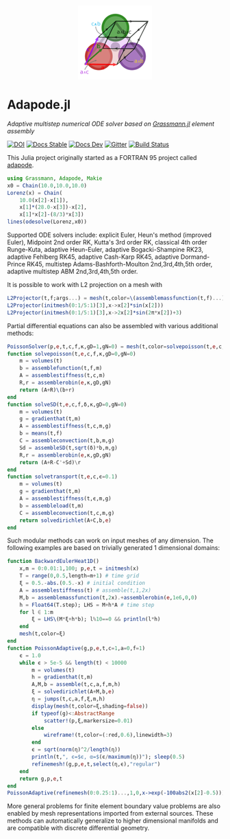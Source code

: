 <p align="center">
  <img src="./docs/src/assets/logo.png" alt="DirectSum.jl"/>
</p>

# Adapode.jl

*Adaptive multistep numerical ODE solver based on [Grassmann.jl](https://github.com/chakravala/Grassmann.jl) element assembly*

[![DOI](https://zenodo.org/badge/223493781.svg)](https://zenodo.org/badge/latestdoi/223493781)
[![Docs Stable](https://img.shields.io/badge/docs-stable-blue.svg)](https://grassmann.crucialflow.com/stable)
[![Docs Dev](https://img.shields.io/badge/docs-dev-blue.svg)](https://grassmann.crucialflow.com/dev)
[![Gitter](https://badges.gitter.im/Grassmann-jl/community.svg)](https://gitter.im/Grassmann-jl/community?utm_source=badge&utm_medium=badge&utm_campaign=pr-badge)
[![Build Status](https://travis-ci.org/chakravala/Adapode.jl.svg?branch=master)](https://travis-ci.org/chakravala/Adapode.jl)

This Julia project originally started as a FORTRAN 95 project called [adapode](https://github.com/chakravala/adapode).

```julia
using Grassmann, Adapode, Makie
x0 = Chain(10.0,10.0,10.0)
Lorenz(x) = Chain(
	10.0(x[2]-x[1]),
	x[1]*(28.0-x[3])-x[2],
	x[1]*x[2]-(8/3)*x[3])
lines(odesolve(Lorenz,x0))
```
Supported ODE solvers include:
explicit Euler,
Heun's method (improved Euler),
Midpoint 2nd order RK,
Kutta's 3rd order RK,
classical 4th order Runge-Kuta,
adaptive Heun-Euler,
adaptive Bogacki-Shampine RK23,
adaptive Fehlberg RK45,
adaptive Cash-Karp RK45,
adaptive Dormand-Prince RK45,
multistep Adams-Bashforth-Moulton 2nd,3rd,4th,5th order,
adaptive multistep ABM 2nd,3rd,4th,5th order.

It is possible to work with L2 projection on a mesh with
```julia
L2Projector(t,f;args...) = mesh(t,color=\(assemblemassfunction(t,f)...);args...)
L2Projector(initmesh(0:1/5:1)[3],x->x[2]*sin(x[2]))
L2Projector(initmesh(0:1/5:1)[3],x->2x[2]*sin(2π*x[2])+3)
```

Partial differential equations can also be assembled with various additional methods:
```julia
PoissonSolver(p,e,t,c,f,κ,gD=1,gN=0) = mesh(t,color=solvepoisson(t,e,c,f,κ,gD,gN))
function solvepoisson(t,e,c,f,κ,gD=0,gN=0)
    m = volumes(t)
    b = assemblefunction(t,f,m)
    A = assemblestiffness(t,c,m)
    R,r = assemblerobin(e,κ,gD,gN)
    return (A+R)\(b+r)
end
function solveSD(t,e,c,f,δ,κ,gD=0,gN=0)
    m = volumes(t)
    g = gradienthat(t,m)
    A = assemblestiffness(t,c,m,g)
    b = means(t,f)
    C = assembleconvection(t,b,m,g)
    Sd = assembleSD(t,sqrt(δ)*b,m,g)
    R,r = assemblerobin(e,κ,gD,gN)
    return (A+R-C'+Sd)\r
end
function solvetransport(t,e,c,ϵ=0.1)
    m = volumes(t)
    g = gradienthat(t,m)
    A = assemblestiffness(t,ϵ,m,g)
    b = assembleload(t,m)
    C = assembleconvection(t,c,m,g)
    return solvedirichlet(A+C,b,e)
end
```
Such modular methods can work on input meshes of any dimension.
The following examples are based on trivially generated 1 dimensional domains:
```Julia
function BackwardEulerHeat1D()
    x,m = 0:0.01:1,100; p,e,t = initmesh(x)
    T = range(0,0.5,length=m+1) # time grid
    ξ = 0.5.-abs.(0.5.-x) # initial condition
    A = assemblestiffness(t) # assemble(t,1,2x)
    M,b = assemblemassfunction(t,2x).+assemblerobin(e,1e6,0,0)
    h = Float64(T.step); LHS = M+h*A # time step
    for l ∈ 1:m
        ξ = LHS\(M*ξ+h*b); l%10==0 && println(l*h)
    end
    mesh(t,color=ξ)
end
function PoissonAdaptive(g,p,e,t,c=1,a=0,f=1)
    ϵ = 1.0
    while ϵ > 5e-5 && length(t) < 10000
        m = volumes(t)
        h = gradienthat(t,m)
        A,M,b = assemble(t,c,a,f,m,h)
        ξ = solvedirichlet(A+M,b,e)
        η = jumps(t,c,a,f,ξ,m,h)
        display(mesh(t,color=ξ,shading=false))
        if typeof(g)<:AbstractRange
            scatter!(p,ξ,markersize=0.01)
        else
            wireframe!(t,color=(:red,0.6),linewidth=3)
        end
        ϵ = sqrt(norm(η)^2/length(η))
        println(t,", ϵ=$ϵ, α=$(ϵ/maximum(η))"); sleep(0.5)
        refinemesh!(g,p,e,t,select(η,ϵ),"regular")
    end
    return g,p,e,t
end
PoissonAdaptive(refinemesh(0:0.25:1)...,1,0,x->exp(-100abs2(x[2]-0.5)))
```
More general problems for finite element boundary value problems are also enabled by mesh representations imported from external sources.
These methods can automatically generalize to higher dimensional manifolds and are compatible with discrete differential geometry.
